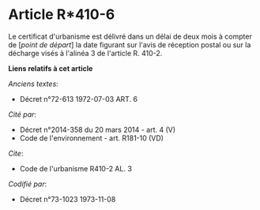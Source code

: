 # Article R*410-6

Le certificat d'urbanisme est délivré dans un délai de deux mois à compter de [*point de départ*] la date figurant sur l'avis
de réception postal ou sur la décharge visés à l'alinéa 3 de l'article R. 410-2.

**Liens relatifs à cet article**

_Anciens textes_:

  - Décret n°72-613 1972-07-03 ART. 6

_Cité par_:

  - Décret n°2014-358 du 20 mars 2014 - art. 4 (V)
  - Code de l'environnement - art. R181-10 (VD)

_Cite_:

  - Code de l'urbanisme R410-2 AL. 3

_Codifié par_:

  - Décret n°73-1023 1973-11-08
